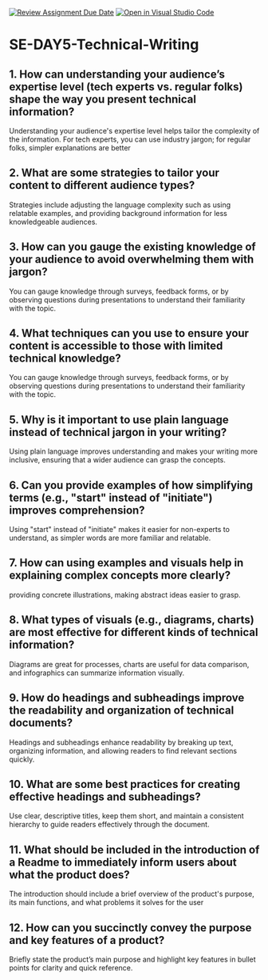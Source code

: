 [![Review Assignment Due Date](https://classroom.github.com/assets/deadline-readme-button-22041afd0340ce965d47ae6ef1cefeee28c7c493a6346c4f15d667ab976d596c.svg)](https://classroom.github.com/a/zsAR-pyY)
[![Open in Visual Studio Code](https://classroom.github.com/assets/open-in-vscode-2e0aaae1b6195c2367325f4f02e2d04e9abb55f0b24a779b69b11b9e10269abc.svg)](https://classroom.github.com/online_ide?assignment_repo_id=18614857&assignment_repo_type=AssignmentRepo)
# SE-DAY5-Technical-Writing
## 1. How can understanding your audience’s expertise level (tech experts vs. regular folks) shape the way you present technical information?
Understanding your audience's expertise level helps tailor the complexity of the information. For tech experts, you can use industry jargon; for regular folks, simpler explanations are better

## 2. What are some strategies to tailor your content to different audience types?
Strategies include adjusting the language complexity such as using relatable examples, and providing background information for less knowledgeable audiences.

## 3. How can you gauge the existing knowledge of your audience to avoid overwhelming them with jargon?
You can gauge knowledge through surveys, feedback forms, or by observing questions during presentations to understand their familiarity with the topic.

## 4. What techniques can you use to ensure your content is accessible to those with limited technical knowledge?
You can gauge knowledge through surveys, feedback forms, or by observing questions during presentations to understand their familiarity with the topic.

## 5. Why is it important to use plain language instead of technical jargon in your writing?
Using plain language improves understanding and makes your writing more inclusive, ensuring that a wider audience can grasp the concepts.

## 6. Can you provide examples of how simplifying terms (e.g., "start" instead of "initiate") improves comprehension?
Using "start" instead of "initiate" makes it easier for non-experts to understand, as simpler words are more familiar and relatable.

## 7. How can using examples and visuals help in explaining complex concepts more clearly?
providing concrete illustrations, making abstract ideas easier to grasp.

## 8. What types of visuals (e.g., diagrams, charts) are most effective for different kinds of technical information?
Diagrams are great for processes, charts are useful for data comparison, and infographics can summarize information visually.

## 9. How do headings and subheadings improve the readability and organization of technical documents?
Headings and subheadings enhance readability by breaking up text, organizing information, and allowing readers to find relevant sections quickly.

## 10. What are some best practices for creating effective headings and subheadings?
Use clear, descriptive titles, keep them short, and maintain a consistent hierarchy to guide readers effectively through the document.

## 11. What should be included in the introduction of a Readme to immediately inform users about what the product does?
The introduction should include a brief overview of the product's purpose, its main functions, and what problems it solves for the user

## 12. How can you succinctly convey the purpose and key features of a product?
Briefly state the product’s main purpose and highlight key features in bullet points for clarity and quick reference.

